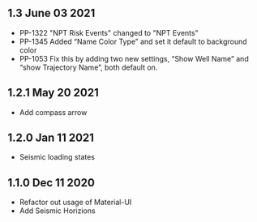 ## 1.3 June 03 2021
 - PP-1322 "NPT Risk Events" changed to "NPT Events"
 - PP-1345 Added “Name Color Type” and set it default to background color
 - PP-1053 Fix this by adding two new settings, “Show Well Name” and “show Trajectory Name”, both default on.
  
## 1.2.1 May 20 2021
 - Add compass arrow
  
## 1.2.0 Jan 11 2021
 - Seismic loading states

## 1.1.0 Dec 11 2020
 - Refactor out usage of Material-UI
 - Add Seismic Horizions
